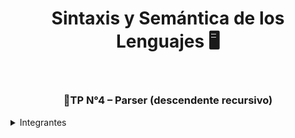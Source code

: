 <header>
  <h1 align="center">Sintaxis y Semántica de los Lenguajes 🖥️</h1>
</header>
<main>
  <section>
    <h3 align="center">📍TP N°4 – Parser (descendente recursivo)</h3>
  </section>
</main>
<footer>
  <details>
    <summary>Integrantes</summary>
    <ul>
      <li>Facundo Di Marco</li>
      <li>Franco Pacheco</li>
      <li>Valentino Talotti</li>
      <li>Matías Zuran</li>
      <li>Gabriel Litwin Batista</li>
    </ul>
  </details>
</footer>
